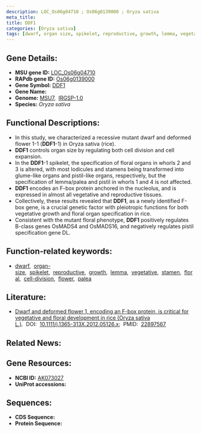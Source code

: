 ```yaml
---
description: LOC_Os06g04710 ; Os06g0139000 ; Oryza sativa
meta_title:
title: DDF1
categories: [Oryza sativa]
tags: [dwarf, organ size, spikelet, reproductive, growth, lemma, vegetative, stamen, floral, cell division, flower, palea]
---
```


## Gene Details:
- **MSU gene ID:** [LOC_Os06g04710](http://rice.uga.edu/cgi-bin/ORF_infopage.cgi?orf=LOC_Os06g04710)  
- **RAPdb gene ID:** [Os06g0139000](https://rapdb.dna.affrc.go.jp/locus/?name=Os06g0139000)  
- **Gene Symbol:** <u>DDF1</u>
- **Gene Name:**
- **Genome:**  [MSU7](http://rice.uga.edu/),&nbsp;&nbsp;[IRGSP-1.0](https://rapdb.dna.affrc.go.jp/download/irgsp1.html)
- **Species:** *Oryza sativa*

## Functional Descriptions:
   - In this study, we characterized a recessive mutant dwarf and deformed flower 1-1 (**DDF1**-1) in Oryza sativa (rice).
   - **DDF1** controls organ size by regulating both cell division and cell expansion.
   - In the **DDF1**-1 spikelet, the specification of floral organs in whorls 2 and 3 is altered, with most lodicules and stamens being transformed into glume-like organs and pistil-like organs, respectively, but the specification of lemma/palea and pistil in whorls 1 and 4 is not affected.
   - **DDF1** encodes an F-box protein anchored in the nucleolus, and is expressed in almost all vegetative and reproductive tissues.
   - Collectively, these results revealed that **DDF1**, as a newly identified F-box gene, is a crucial genetic factor with pleiotropic functions for both vegetative growth and floral organ specification in rice.
   - Consistent with the mutant floral phenotype, **DDF1** positively regulates B-class genes OsMADS4 and OsMADS16, and negatively regulates pistil specification gene DL.

## Function-related keywords:
   - [dwarf](/tags/dwarf/),&nbsp;&nbsp;[organ-size](/tags/organ-size/),&nbsp;&nbsp;[spikelet](/tags/spikelet/),&nbsp;&nbsp;[reproductive](/tags/reproductive/),&nbsp;&nbsp;[growth](/tags/growth/),&nbsp;&nbsp;[lemma](/tags/lemma/),&nbsp;&nbsp;[vegetative](/tags/vegetative/),&nbsp;&nbsp;[stamen](/tags/stamen/),&nbsp;&nbsp;[floral](/tags/floral/),&nbsp;&nbsp;[cell-division](/tags/cell-division/),&nbsp;&nbsp;[flower](/tags/flower/),&nbsp;&nbsp;[palea](/tags/palea/)

## Literature:
   - [Dwarf and deformed flower 1, encoding an F-box protein, is critical for vegetative and floral development in rice (Oryza sativa L.)](https://www.doi.org/10.1111/j.1365-313X.2012.05126.x).&nbsp;&nbsp;DOI:&nbsp;&nbsp;[10.1111/j.1365-313X.2012.05126.x](https://www.doi.org/10.1111/j.1365-313X.2012.05126.x);&nbsp;&nbsp;PMID:&nbsp;&nbsp;[22897567](https://pubmed.ncbi.nlm.nih.gov/22897567/)

## Related News:

## Gene Resources:
- **NCBI ID:**  [AK073027](http://www.ncbi.nlm.nih.gov/nuccore/AK073027)
- **UniProt accessions:** [](https://www.uniprot.org/uniprotkb//entry)

## Sequences:
- **CDS Sequence:**
- **Protein Sequence:**
